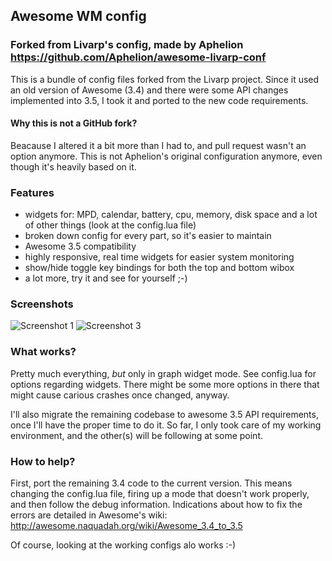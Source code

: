 ## Awesome WM config

### Forked from Livarp's config, made by Aphelion https://github.com/Aphelion/awesome-livarp-conf

This is a bundle of config files forked from the Livarp project. Since it used 
an old version of Awesome (3.4) and there were some API changes implemented into
3.5, I took it and ported to the new code requirements.

#### Why this is not a GitHub fork?

Beacause I altered it a bit more than I had to, and pull request wasn't an 
option anymore. This is not Aphelion's original configuration anymore, even 
though it's heavily based on it.

### Features

* widgets for: MPD, calendar, battery, cpu, memory, disk space and a lot 
  of other things (look at the config.lua file)
* broken down config for every part, so it's easier to maintain
* Awesome 3.5 compatibility
* highly responsive, real time widgets for easier system monitoring
* show/hide toggle key bindings for both the top and bottom wibox
* a lot more, try it and see for yourself ;-)

### Screenshots

![Screenshot 1](https://github.com/nighthsh/awesome-livarp-fork/raw/master/screens/1.png "Screenshot 1")
![Screenshot 3](https://github.com/nighthsh/awesome-livarp-fork/raw/master/screens/3.png "Screenshot 3")

### What works?

Pretty much everything, *but* only in graph widget mode. See config.lua for 
options regarding widgets. There might be some more options in there that 
might cause carious crashes once changed, anyway.

I'll also migrate the remaining codebase to awesome 3.5 API requirements, once 
I'll have the proper time to do it. So far, I only took care of my working 
environment, and the other(s) will be following at some point.

### How to help?

First, port the remaining 3.4 code to the current version. This means changing 
the config.lua file, firing up a mode that doesn't work properly, and then 
follow the debug information. Indications about how to fix the errors are 
detailed in Awesome's wiki: 
    http://awesome.naquadah.org/wiki/Awesome_3.4_to_3.5

Of course, looking at the working configs alo works :-)
